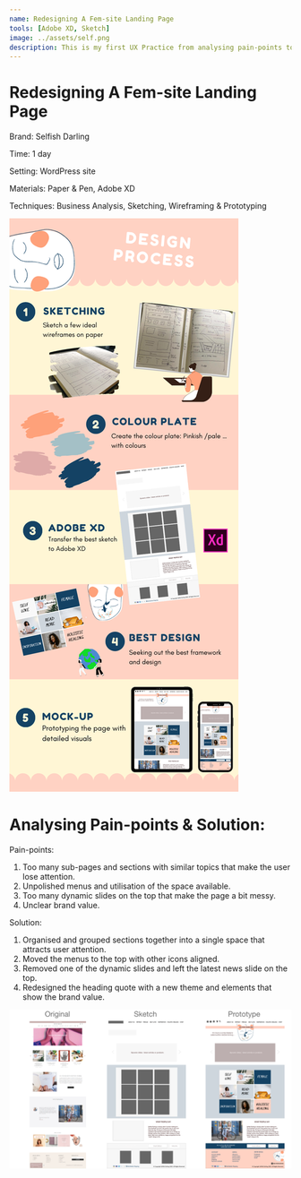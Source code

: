 ```yaml
---
name: Redesigning A Fem-site Landing Page
tools: [Adobe XD, Sketch]
image: ../assets/self.png
description: This is my first UX Practice from analysing pain-points to prototyping the mock up.
---
```


# Redesigning A Fem-site Landing Page

Brand: Selfish Darling

Time: 1 day

Setting: WordPress site

Materials: Paper & Pen, Adobe XD

Techniques: Business Analysis, Sketching, Wireframing & Prototyping

![Design Process](../assets/selfdesign.png)

# Analysing Pain-points & Solution:

Pain-points:
1.	Too many sub-pages and sections with similar topics that make the user lose attention.
2.	Unpolished menus and utilisation of the space available.
3.	Too many dynamic slides on the top that make the page a bit messy.
4.	Unclear brand value.

Solution:
1.	Organised and grouped sections together into a single space that attracts user attention.
2.	Moved the menus to the top with other icons aligned.
3.	Removed one of the dynamic slides and left the latest news slide on the top.
4.	Redesigned the heading quote with a new theme and elements that show the brand value.

![Mockup](../assets/Compare.png)
